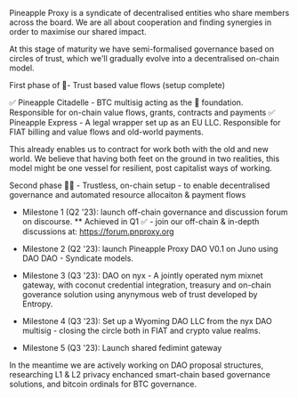Pineapple Proxy is a syndicate of decentralised entities who share members across the board.
We are all about cooperation and finding synergies in order to maximise our shared impact.

At this stage of maturity we have semi-formalised governance based on circles of trust, which we'll gradually evolve into a decentralised on-chain model.


First phase of 🍍- Trust based value flows (setup complete)

✅ Pineapple Citadelle - BTC multisig acting as the 🍍 foundation. 
Responsible for on-chain value flows, grants, contracts and payments
✅ Pineapple Express - A legal wrapper set up as an EU LLC.
Responsible for FIAT billing and value flows and old-world payments.

This already enables us to contract for work both with the old and new world. We believe that having both feet on the ground in two realities, this model might be one vessel for resilient, post capitalist ways of working.

Second phase 🍍🍍 - Trustless, on-chain setup - to enable decentralised governance and automated resource allocaiton & payment flows

* Milestone 1 (Q2 '23): launch off-chain governance and discussion forum on discourse. 
** Achieved in Q1 ✅ - join our off-chain & in-depth discussions at: https://forum.pnproxy.org

* Milestone 2 (Q2 '23): launch Pineapple Proxy DAO V0.1 on Juno using DAO DAO - Syndicate models.
* Milestone 3 (Q3 '23): DAO on nyx - A jointly operated nym mixnet gateway, with coconut credential integration, treasury and on-chain goverance solution using anynymous web of trust developed by Entropy.
* Milestone 4 (Q3 '23): Set up a Wyoming DAO LLC from the nyx DAO multisig - closing the circle both in FIAT and crypto value realms. 
* Milestone 5 (Q3 '23): Launch shared fedimint gateway

In the meantime we are actively working on DAO proposal structures, researching L1 & L2 privacy enchanced smart-chain based governance solutions, and bitcoin ordinals for BTC governance. 
